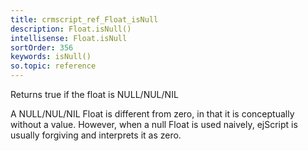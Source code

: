 ```yaml
---
title: crmscript_ref_Float_isNull
description: Float.isNull()
intellisense: Float.isNull
sortOrder: 356
keywords: isNull()
so.topic: reference
---
```



Returns true if the float is NULL/NUL/NIL


A NULL/NUL/NIL Float is different from zero, in that it is conceptually without a value. However, when a null Float  is used naively, ejScript is usually forgiving and interprets it as zero.


